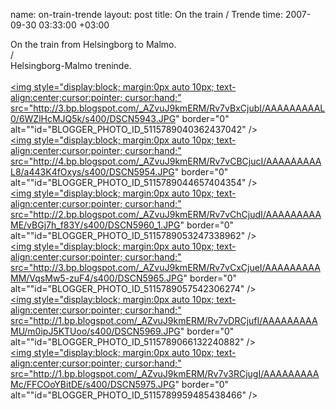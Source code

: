 name: on-train-trende
layout: post
title: On the train / Trende
time: 2007-09-30 03:33:00 +03:00

On the train from Helsingborg to Malmo.<br />/<br />Helsingborg-Malmo treninde.<br /><br /><a onblur="try {parent.deselectBloggerImageGracefully();} catch(e) {}" href="http://3.bp.blogspot.com/_AZvuJ9kmERM/Rv7vBxCjubI/AAAAAAAAAL0/6WZlHcMJQ5k/s1600-h/DSCN5943.JPG"><img style="display:block; margin:0px auto 10px; text-align:center;cursor:pointer; cursor:hand;" src="http://3.bp.blogspot.com/_AZvuJ9kmERM/Rv7vBxCjubI/AAAAAAAAAL0/6WZlHcMJQ5k/s400/DSCN5943.JPG" border="0" alt=""id="BLOGGER_PHOTO_ID_5115789040362437042" /></a><br /><a onblur="try {parent.deselectBloggerImageGracefully();} catch(e) {}" href="http://4.bp.blogspot.com/_AZvuJ9kmERM/Rv7vCBCjucI/AAAAAAAAAL8/a443K4fOxys/s1600-h/DSCN5954.JPG"><img style="display:block; margin:0px auto 10px; text-align:center;cursor:pointer; cursor:hand;" src="http://4.bp.blogspot.com/_AZvuJ9kmERM/Rv7vCBCjucI/AAAAAAAAAL8/a443K4fOxys/s400/DSCN5954.JPG" border="0" alt=""id="BLOGGER_PHOTO_ID_5115789044657404354" /></a><br /><a onblur="try {parent.deselectBloggerImageGracefully();} catch(e) {}" href="http://2.bp.blogspot.com/_AZvuJ9kmERM/Rv7vChCjudI/AAAAAAAAAME/vBGj7h_f83Y/s1600-h/DSCN5960_1.JPG"><img style="display:block; margin:0px auto 10px; text-align:center;cursor:pointer; cursor:hand;" src="http://2.bp.blogspot.com/_AZvuJ9kmERM/Rv7vChCjudI/AAAAAAAAAME/vBGj7h_f83Y/s400/DSCN5960_1.JPG" border="0" alt=""id="BLOGGER_PHOTO_ID_5115789053247338962" /></a><br /><a onblur="try {parent.deselectBloggerImageGracefully();} catch(e) {}" href="http://3.bp.blogspot.com/_AZvuJ9kmERM/Rv7vCxCjueI/AAAAAAAAAMM/VqsMw5-zuF4/s1600-h/DSCN5965.JPG"><img style="display:block; margin:0px auto 10px; text-align:center;cursor:pointer; cursor:hand;" src="http://3.bp.blogspot.com/_AZvuJ9kmERM/Rv7vCxCjueI/AAAAAAAAAMM/VqsMw5-zuF4/s400/DSCN5965.JPG" border="0" alt=""id="BLOGGER_PHOTO_ID_5115789057542306274" /></a><br /><a onblur="try {parent.deselectBloggerImageGracefully();} catch(e) {}" href="http://1.bp.blogspot.com/_AZvuJ9kmERM/Rv7vDRCjufI/AAAAAAAAAMU/m0ipJ5KTUoo/s1600-h/DSCN5969.JPG"><img style="display:block; margin:0px auto 10px; text-align:center;cursor:pointer; cursor:hand;" src="http://1.bp.blogspot.com/_AZvuJ9kmERM/Rv7vDRCjufI/AAAAAAAAAMU/m0ipJ5KTUoo/s400/DSCN5969.JPG" border="0" alt=""id="BLOGGER_PHOTO_ID_5115789066132240882" /></a><br /><a onblur="try {parent.deselectBloggerImageGracefully();} catch(e) {}" href="http://1.bp.blogspot.com/_AZvuJ9kmERM/Rv7v3RCjugI/AAAAAAAAAMc/FFCOoYBitDE/s1600-h/DSCN5975.JPG"><img style="display:block; margin:0px auto 10px; text-align:center;cursor:pointer; cursor:hand;" src="http://1.bp.blogspot.com/_AZvuJ9kmERM/Rv7v3RCjugI/AAAAAAAAAMc/FFCOoYBitDE/s400/DSCN5975.JPG" border="0" alt=""id="BLOGGER_PHOTO_ID_5115789959485438466" /></a>
